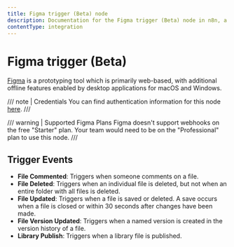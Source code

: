 ```yaml
---
title: Figma trigger (Beta) node
description: Documentation for the Figma trigger (Beta) node in n8n, a workflow automation platform. Includes details of operations and configuration, and links to examples and credentials information.
contentType: integration
---
```


# Figma trigger (Beta)

[Figma](https://www.figma.com/) is a prototyping tool which is primarily web-based, with additional offline features enabled by desktop applications for macOS and Windows.

/// note | Credentials
You can find authentication information for this node [here](/integrations/builtin/credentials/figma/).
///

/// warning | Supported Figma Plans
Figma doesn't support webhooks on the free "Starter" plan. Your team would need to be on the "Professional" plan to use this node.
///

## Trigger Events

- **File Commented**: Triggers when someone comments on a file.
- **File Deleted**: Triggers when an individual file is deleted, but not when an entire folder with all files is deleted.
- **File Updated**: Triggers when a file is saved or deleted. A save occurs when a file is closed or within 30 seconds after changes have been made.
- **File Version Updated**: Triggers when a named version is created in the version history of a file.
- **Library Publish**: Triggers when a library file is published.

